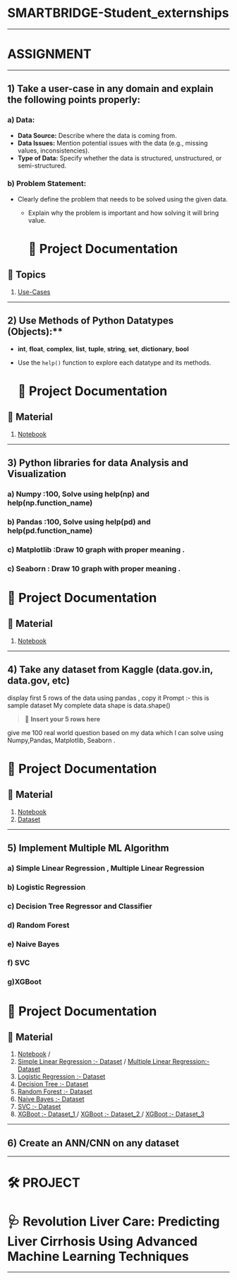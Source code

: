 
# SMARTBRIDGE-Student_externships
------------------------------------------------------------------------------------------------------------------------------------------------------------------------------

# ASSIGNMENT
------------------------------------------------------------------------------------------------------------------------------------------------------------------------------

## 1) Take a user-case in any domain and explain the following points properly:

  ### a) Data:
 - **Data Source:** Describe where the data is coming from.
  - **Data Issues:** Mention potential issues with the data (e.g., missing values, inconsistencies).
   - **Type of Data:** Specify whether the data is structured, unstructured, or semi-structured.

   ### b) Problem Statement:
  - Clearly define the problem that needs to be solved using the given data.
    - Explain why the problem is important and how solving it will bring value.
   
      # 📘 Project Documentation

## 📑 Topics

1. [Use-Cases](./Data_Science_Use_Cases%20(1).pdf)  


  ----------------------------------------------------------------------------------------------------------------------------------------------------------------------------

## 2) Use Methods of Python Datatypes (Objects):**

- **int**, **float**, **complex**, **list**, **tuple**, **string**, **set**, **dictionary**, **bool**  
 - Use the `help()` function to explore each datatype and its methods.

    # 📘 Project Documentation

## 📑 Material

1. [Notebook](./SURAJ_assignment_2.ipynb)

   
------------------------------------------------------------------------------------------------------------------------------------------------------------------------------

## 3) Python libraries for data Analysis and Visualization 

  ### a) Numpy :100, Solve using help(np) and help(np.function_name) 

  ### b) Pandas :100, Solve using help(pd) and help(pd.function_name)

  ### c) Matplotlib :Draw 10 graph with proper meaning .

  ### c) Seaborn : Draw 10 graph with proper meaning .

  # 📘 Project Documentation

## 📑 Material

1. [Notebook](./suraj_assignment_3.ipynb)

------------------------------------------------------------------------------------------------------------------------------------------------------------------------------

## 4) Take any dataset from Kaggle (data.gov.in, data.gov, etc)  
display first 5 rows of the data using pandas , copy it 
Prompt :- this is sample dataset My complete data shape is data.shape()

> 📄 **Insert your 5 rows here**

give me 100 real world question based on my data which I can solve using Numpy,Pandas, Matplotlib, Seaborn . 

  # 📘 Project Documentation

## 📑 Material

1. [Notebook](./Suraj_Assignment_4.ipynb)
2. [Dataset](./LS_2.0.csv)
-----------------------------------------------------------------------------------------------------------------------------------------------------------------------------

## 5) Implement Multiple ML Algorithm           

  ### a) Simple Linear Regression , Multiple Linear Regression

  ### b) Logistic Regression 

  ### c) Decision Tree  Regressor and   Classifier  

  ### d) Random Forest 

  ### e) Naive Bayes   

  ### f) SVC   

  ### g)XGBoot 


 # 📘 Project Documentation

## 📑 Material

1. [Notebook](./Suraj_Assignment5_p2.ipynb)  /
2. [Simple Linear Regression :- Dataset](./Salary_dataset.csv)  /   [Multiple Linear Regression:- Dataset](./LS_2.0.csv)
3. [Logistic Regression :- Dataset](./LS_2.0.csv)
4. [Decision Tree :- Dataset](./LS_2.0.csv)
5. [Random Forest  :- Dataset](./LS_2.0.csv)
6. [ Naive Bayes :- Dataset](./LS_2.0.csv)
7. [ SVC :- Dataset](./LS_2.0.csv)
8. [XGBoot :- Dataset_1 ](./LS_2.0.csv)   /   [XGBoot :- Dataset_2 ](./LS_2.0.csv)   /   [XGBoot :- Dataset_3 ](./LS_2.0.csv) 
------------------------------------------------------------------------------------------------------------------------------------------------------------------------------

## 6)  Create an ANN/CNN on any dataset 
------------------------------------------------------------------------------------------------------------------------------------------------------------------------------


# 🛠️ PROJECT

# 🩺 **Revolution Liver Care: Predicting Liver Cirrhosis Using Advanced Machine Learning Techniques**
------------------------------------------------------------------------------------------------------------------------------------------------------------------------------





